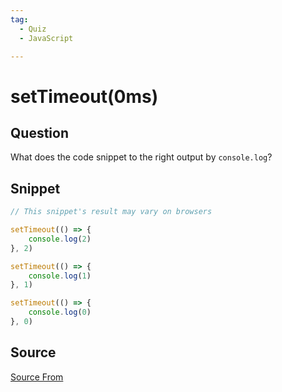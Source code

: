 ```yaml
---
tag:
  - Quiz
  - JavaScript

---
```

  
# setTimeout(0ms)

## Question
What does the code snippet to the right output by `console.log`?

## Snippet
```js
// This snippet's result may vary on browsers

setTimeout(() => {
    console.log(2)
}, 2)

setTimeout(() => {
    console.log(1)
}, 1)

setTimeout(() => {
    console.log(0)
}, 0)
```
    


##  Source
[Source From](https://bigfrontend.dev/quiz/setTimeout-0ms)

  